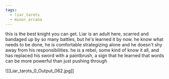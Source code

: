 ```yaml
---
tags:
  - liar_tarots
  - minor_arcana
---
```

this is the best knight you can get. Liar is an adult here, scarred and bandaged up by so many battles, but he's learned it by now. he know what needs to be done, he is comfortable strategizing alone and he doesn't shy away from his responsibilities. he is a rebel, some kind of know it all, and has replaced his sword with a paintbrush, a sign that he learned that words can be more powerful than just pushing through

![[Liar_tarots_0_Output_062.jpg]]